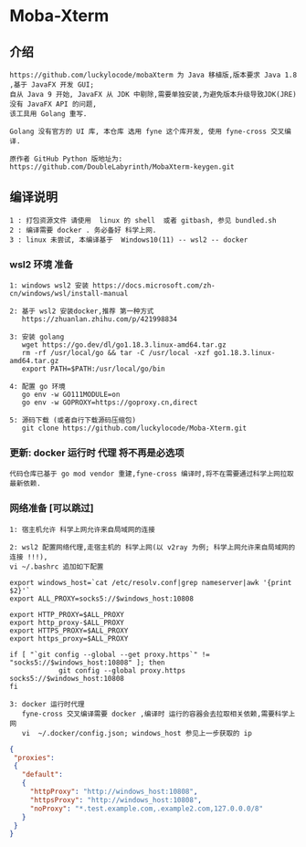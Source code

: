 # Moba-Xterm

## 介绍
    https://github.com/luckylocode/mobaXterm 为 Java 移植版,版本要求 Java 1.8 ,基于 JavaFX 开发 GUI;
    自从 Java 9 开始, JavaFX 从 JDK 中剔除,需要单独安装,为避免版本升级导致JDK(JRE)没有 JavaFX API 的问题,
    该工具用 Golang 重写.
    
    Golang 没有官方的 UI 库, 本仓库 选用 fyne 这个库开发, 使用 fyne-cross 交叉编译.
    
    原作者 GitHub Python 版地址为:
    https://github.com/DoubleLabyrinth/MobaXterm-keygen.git

## 编译说明
    1 : 打包资源文件 请使用  linux 的 shell  或者 gitbash, 参见 bundled.sh
    2 : 编译需要 docker . 务必备好 科学上网.
    3 : linux 未尝试, 本编译基于  Windows10(11) -- wsl2 -- docker

### wsl2 环境 准备
    1: windows wsl2 安装 https://docs.microsoft.com/zh-cn/windows/wsl/install-manual   
    
    2: 基于 wsl2 安装docker,推荐 第一种方式
       https://zhuanlan.zhihu.com/p/421998834
    
    3: 安装 golang 
       wget https://go.dev/dl/go1.18.3.linux-amd64.tar.gz
       rm -rf /usr/local/go && tar -C /usr/local -xzf go1.18.3.linux-amd64.tar.gz
       export PATH=$PATH:/usr/local/go/bin
    
    4: 配置 go 环境
       go env -w GO111MODULE=on
       go env -w GOPROXY=https://goproxy.cn,direct

    5: 源码下载 (或者自行下载源码压缩包)
       git clone https://github.com/luckylocode/Moba-Xterm.git

### 更新: docker 运行时 代理 将不再是必选项
    代码仓库已基于 go mod vendor 重建,fyne-cross 编译时,将不在需要通过科学上网拉取最新依赖.

### 网络准备 [可以跳过]
    1: 宿主机允许 科学上网允许来自局域网的连接
    
    2: wsl2 配置网络代理,走宿主机的 科学上网(以 v2ray 为例; 科学上网允许来自局域网的连接 !!!),
    vi ~/.bashrc 追加如下配置

```shell
export windows_host=`cat /etc/resolv.conf|grep nameserver|awk '{print $2}'`
export ALL_PROXY=socks5://$windows_host:10808

export HTTP_PROXY=$ALL_PROXY
export http_proxy-$ALL_PROXY
export HTTPS_PROXY=$ALL_PROXY
export https_proxy=$ALL_PROXY

if [ "`git config --global --get proxy.https`" != "socks5://$windows_host:10808" ]; then
            git config --global proxy.https socks5://$windows_host:10808
fi
```
    3: docker 运行时代理
       fyne-cross 交叉编译需要 docker ,编译时 运行的容器会去拉取相关依赖,需要科学上网
       vi  ~/.docker/config.json; windows_host 参见上一步获取的 ip

```json
{
 "proxies":
 {
   "default":
   {
     "httpProxy": "http://windows_host:10808",
     "httpsProxy": "http://windows_host:10808",
     "noProxy": "*.test.example.com,.example2.com,127.0.0.0/8"
   }
 }
}
```

